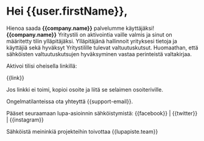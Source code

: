 # Hei {{user.firstName}},

Hienoa saada **{{company.name}}** palvelumme k&auml;ytt&auml;j&auml;ksi! **{{company.name}}** Yritystili on aktivointia vaille valmis ja sinut on m&auml;&auml;ritetty tilin yll&auml;pit&auml;j&auml;ksi. Yll&auml;pit&auml;j&auml;n&auml; hallinnoit yrityksesi tietoja ja k&auml;ytt&auml;ji&auml; sek&auml; hyv&auml;ksyt Yritystilille tulevat valtuutuskutsut. Huomaathan, ett&auml; s&auml;hk&ouml;isten valtuutuskutsujen hyv&auml;ksyminen vastaa perinteist&auml; valtakirjaa.

Aktivoi tilisi oheisella linkill&auml;:

{{link}}

Jos linkki ei toimi, kopioi osoite ja liit&auml; se selaimen osoiteriville.             

Ongelmatilanteissa ota yhteytt&auml; {{support-email}}.

P&auml;&auml;set seuraamaan lupa-asioinnin s&auml;hk&ouml;istymist&auml;: {{facebook}} | {{twitter}} | {{instagram}}

S&auml;hk&ouml;ist&auml; meininki&auml; projekteihin toivottaa
{{lupapiste.team}}
